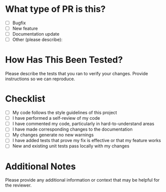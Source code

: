 # What type of PR is this?

- [ ] Bugfix
- [ ] New feature
- [ ] Documentation update
- [ ] Other (please describe):

# How Has This Been Tested?
Please describe the tests that you ran to verify your changes. Provide instructions so we can reproduce.

# Checklist
- [ ] My code follows the style guidelines of this project
- [ ] I have performed a self-review of my code
- [ ] I have commented my code, particularly in hard-to-understand areas
- [ ] I have made corresponding changes to the documentation
- [ ] My changes generate no new warnings
- [ ] I have added tests that prove my fix is effective or that my feature works
- [ ] New and existing unit tests pass locally with my changes

# Additional Notes
Please provide any additional information or context that may be helpful for the reviewer.
